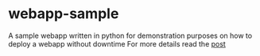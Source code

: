 # webapp-sample

A sample webapp written in python for demonstration purposes on how to deploy a webapp without downtime
For more details read the [post](https://donchev.is/post/webapp-deployment-without-downtime)